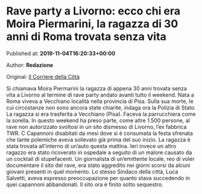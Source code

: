 
# Rave party a Livorno: ecco chi era Moira Piermarini, la ragazza di 30 anni di Roma trovata senza vita

Published at: **2019-11-04T16:20:33+00:00**

Author: **Redazione**

Original: [Il Corriere della Città](https://www.ilcorrieredellacitta.com/news/rave-party-a-livorno-ecco-chi-era-moira-piermarini-la-ragazza-di-30-anni-di-roma-trovata-senza-vita.html)

Si chiamava Moira Piermarini la ragazza di appena 30 anni trovata senza vita a Livorno al termine di rave party andato avanti tutto il weekend. Nata a Roma viveva a Vecchiano località nella provincia di Pisa. Sulla sua morte, le cui circostanze non sono ancora state chiarite, indaga ora la Polizia di Stato.
La ragazza si era trasferita a Vecchiano (Pisa). Faceva la parrucchiera come la sorella. In questo weekend ha preso parte, come altre 1.500 persone, al rave non autorizzato svoltosi in un sito dismesso di Livorno, l’ex fabbrica TWR. C
Capannoni disabitati da mesi dove si è consumata la festa sfrenata che tante polemiche aveva sollevato già prima del suo inizio.
La ragazza è stata trovata all’interno di un’auto questa mattina. Ieri invece un altro ragazzo era stato ricoverato in ospedale a seguito di un malore causato da un cocktail di stupefacenti.
Un giornalista di un’emittente locale, reo di voler documentare il sito del rave, era stato aggredito nei giorni scorsi da alcuni giovani presenti in quel momento. Lo stesso Sindaco della città, Luca Salvetti, aveva espresso preoccupazione per quanto stava succedendo in quei capannoni abbandonati. Il sito ora è finito sotto sequestro.
 
 
